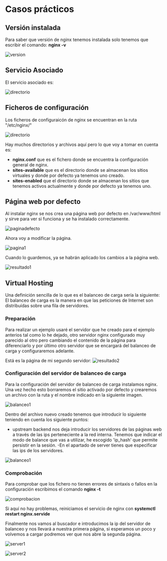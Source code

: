 # Casos prácticos

## Versión instalada
Para saber que versión de nginx tenemos instalada solo tenemos que escribir el comando: **nginx -v**

![version](/imagenes/version.PNG)

## Servicio Asociado
El servicio asociado es:

![directorio](/imagenes/servicio.PNG)

## Ficheros de configuración
Los ficheros de configuraicón de nginx se encuentran en la ruta "/etc/nginx/"

![directorio](/imagenes/directorio.PNG)

Hay muchos directorios y archivos aquí pero lo que voy a tomar en cuenta es:

- **nginx.conf** que es el fichero donde se encuentra la configuración general de nginx.
- **sites-available** que es el directorio donde se almacenan los sitios virtuales y donde por defecto ya tenemos uno creado.
- **sites-enabled** que el directorio donde se almacenan los sitios que tenemos activos actualmente y donde por defecto ya tenemos uno.

## Página web por defecto

Al instalar nginx se nos crea una página web por defecto en /var/www/html y sirve para ver si funciona y se ha instalado correctamente.

![paginadefecto](/imagenes/paginadefecto.PNG)

Ahora voy a modificar la página.

![pagina1](/imagenes/pagina1.PNG)

Cuando lo guardemos, ya se habrán aplicado los cambios a la página web.

![resultado1](/imagenes/resultado1.PNG)

## Virtual Hosting

Una definición sencilla de lo que es el balanceo de carga sería la siguiente:
El balanceo de carga es la manera en que las peticiones de Internet son distribuídas sobre una fila de servidores.

### Preparación

Para realizar un ejemplo usaré el servidor que he creado para el ejemplo anterios tal como lo he dejado, otro servidor nginx configurado muy parecido al otro pero cambiando el contenido de la página para diferenciarlo y por último otro servidor que se encargará del balanceo de carga y configuraremos adelante.


Está es la página de mi segundo servidor:
![resultado2](/imagenes/resultado2.PNG)

### Configuración del servidor de balanceo de carga

Para la configuración del servidor de balanceo de carga instalamos nginx.
Una vez hecho esto borraremos el sitio activado por defecto  y crearemos un archivo con la ruta y el nombre indicado en la siguiente imagen.

![balanceo1](/imagenes/balanceo1.PNG)

Dentro del archivo nuevo creado tenemos que introducir lo siguiente teniendo en cuenta los siguiente puntos:
- upstream backend nos deja introducir los servidores de las páginas web a través de las ips perteneciente a la red interna. Tenemos que indicar el modo de balance que vas a utilizar, he escogido 'ip_hash' que permite persistir en la sesión.
-En el apartado de server tienes que especificar las ips de los servidores.

![balanceo1](/imagenes/loadbalancing.PNG)

### Comprobación

Para comprobar que los fichero no tienen errores de sintaxis o fallos en la configuración escribimos el comando **nginx -t**

![comprobacion](/imagenes/comprobacion.PNG)

Si aquí no hay problemas, reiniciamos el servicio de nginx con **systemctl restart nginx.servide**

Finalmente nos vamos al buscador e introducimos la ip del servidor de balanceo y nos llevará a nuestra primera página, si esperamos un poco y volvemos a cargar podremos ver que nos abre la segunda página.

![server1](/imagenes/server1.PNG)

![server2](/imagenes/server2.PNG)
